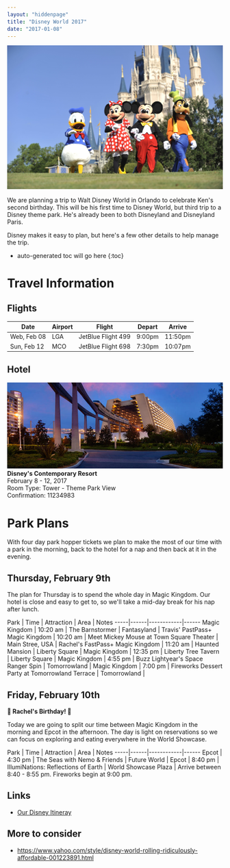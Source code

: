 ```yaml
---
layout: "hiddenpage"
title: "Disney World 2017"
date: "2017-01-08"
---
```

![](/images/2017/01/disneyworld-characters.jpg)

We are planning a trip to Walt Disney World in Orlando to celebrate Ken's second birthday. This will be his first time to Disney World, but third trip to a Disney theme park. He's already been to both Disneyland and Disneyland Paris.

Disney makes it easy to plan, but here's a few other details to help manage the trip.

* auto-generated toc will go here
{:toc}

# Travel Information

## Flights

Date        | Airport | Flight             | Depart | Arrive
------------|---------|--------------------|--------|--------
Web, Feb 08 | LGA     | JetBlue Flight 499 | 9:00pm | 11:50pm
Sun, Feb 12 | MCO     | JetBlue Flight 698 | 7:30pm | 10:07pm

## Hotel

![](/images/2017/01/contemporary-resort-00-full.jpg)
**Disney's Contemporary Resort**  
February 8 - 12, 2017  
Room Type: Tower - Theme Park View  
Confirmation: 11234983  

# Park Plans

With four day park hopper tickets we plan to make the most of our time with a park in the morning, back to the hotel for a nap and then back at it in the evening.

## Thursday, February 9th

The plan for Thursday is to spend the whole day in Magic Kingdom. Our hotel is close and easy to get to, so we'll take a mid-day break for his nap after lunch.

Park | Time | Attraction | Area | Notes
-----|------|------------|------
Magic Kingdom | 10:20 am | The Barnstormer | Fantasyland | Travis' PastPass+
Magic Kingdom | 10:20 am | Meet Mickey Mouse at Town Square Theater | Main Stree, USA | Rachel's FastPass+
Magic Kingdom | 11:20 am | Haunted Mansion | Liberty Square |
Magic Kingdom | 12:35 pm | Liberty Tree Tavern | Liberty Square |
Magic Kingdom | 4:55 pm | Buzz Lightyear's Space Ranger Spin | Tomorrowland |
Magic Kingdom | 7:00 pm | Fireworks Dessert Party at Tomorrowland Terrace | Tomorrowland |

## Friday, February 10th

**🎉 Rachel's Birthday!  🎉**

Today we are going to split our time between Magic Kingdom in the morning and Epcot in the afternoon. The day is light on reservations so we can focus on exploring and eating everywhere in the World Showcase.

Park | Time | Attraction | Area | Notes
-----|------|------------|------
Epcot | 4:30 pm | The Seas with Nemo & Friends | Future World |
Epcot | 8:40 pm | IllumiNations: Reflections of Earth | World Showcase Plaza | Arrive between 8:40 - 8:55 pm. Fireworks begin at 9:00 pm.


## Links
* [Our Disney Itineray](https://disneyworld.disney.go.com/plan/itinerary/2017-02-08/)

## More to consider
* https://www.yahoo.com/style/disney-world-rolling-ridiculously-affordable-001223891.html
